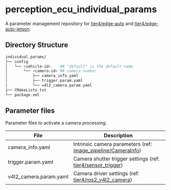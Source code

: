 # perception_ecu_individual_params

A parameter management repository for [tier4/edge-auto](https://github.com/tier4/edge-auto) and [tier4/edge-auto-jetson](https://github.com/tier4/edge-auto-jetson).


## Directory Structure

```sh
individual_params/
├── config
│   └── <vehicle-id>    ## "default" is the default name
│       └── <camera-id> ## camera number
│           ├── camera_info.yaml
│           ├── trigger.param.yaml
│           └── v4l2_camera.param.yaml
├── CMakeLists.txt
└── package.xml
```

## Parameter files

Parameter files to activate a camera processing.

| File               | Description                                  |
| ------------------ | -------------------------------------------- |
|camera_info.yaml | Intrinsic camera parameters (ref: [image_pipeline/CameraInfo](http://www.ros.org/wiki/image_pipeline/CameraInfo))
|trigger.param.yaml | Camera shutter trigger settings (ref: [tier4/sensor_trigger](https://github.com/tier4/sensor_trigger))
|v4l2_camera.param.yaml | Camera driver settings (ref: [tier4/ros2_v4l2_camera](https://github.com/tier4/ros2_v4l2_camera))|
